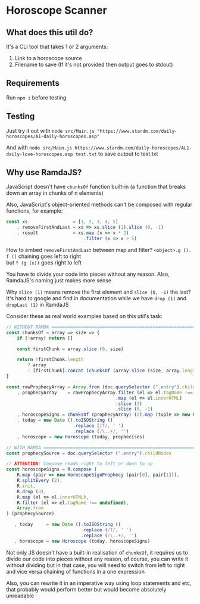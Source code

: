 # Horoscope Scanner

## What does this util do?

It's a CLI tool that takes 1 or 2 arguments:

1. Link to a horoscope source
2. Filename to save (If it's not provided then output goes to stdout)

## Requirements

Run `npm i` before testing

## Testing

Just try it out with `node src/Main.js "https://www.stardm.com/daily-horoscopes/A1-daily-horoscopes.asp"`

And with `node src/Main.js https://www.stardm.com/daily-horoscopes/AL1-daily-love-horoscopes.asp test.txt` to save output to test.txt

## Why use RamdaJS?

JavaScript doesn't have `chunksOf` function built-in (a function that breaks down an array in chunks of n elements)

Also, JavaScript's object-oriented methods can't be composed with regular functions, for example:

```javascript
const xs                 = [1, 2, 3, 4, 5]
    , removeFirstAndLast = xs => xs.slice (1).slice (0, -1)
    , result             = xs.map (x => x * 2)
                             .filter (x => x > 5)

```

How to embed `removeFirstAndLast` between map and filter? `<object>.g (). f ()` chaining goes left to right
<br>
but `f (g (x))` goes right to left

You have to divide your code into pieces without any reason. Also, RamdaJS's naming just makes more sense

Why `slice (1)` means remove the first element and `slice (0, -1)` the last? It's hard to google and find in documentation while we have `drop (1)` and `dropLast (1)` in RamdaJS

Consider these as real world examples based on this util's task:
```javascript
// WITHOUT RAMDA ===================================================================================================
const chunksOf = array => size => {
    if (!array) return []

    const firstChunk = array.slice (0, size)

    return !firstChunk.length
        ? array
        : [firstChunk].concat (chunksOf (array.slice (size, array.length)) (size)) 
}

const rawProphecyArray = Array.from (doc.querySelector (".entry").childNodes)
    , prophecyArray    = rawProphecyArray.filter (el => el.tagName !== undefined)
                                         .map (el => el.innerHTML)
                                         .slice (3)
                                         .slice (0, -1)
    , horoscopeSigns = chunksOf (prophecyArray) (2).map (tuple => new HoroscopeSignProphecy (tuple[0], tuple[1]))
    , today = new Date ().toISOString ()
                         .replace (/T/, ' ')
                         .replace (/\..+/, '')
    , horoscope = new Horoscope (today, prophecises)

// WITH RAMDA ======================================================================================================
const prophecySource = doc.querySelector (".entry").childNodes

// ATTENTION! Compose reads right to left or down to up
const horoscopeSigns = R.compose (
    R.map (pair => new HoroscopeSignProphecy (pair[0], pair[1])),
    R.splitEvery (2),
    R.init,
    R.drop (3),
    R.map (el => el.innerHTML),
    R.filter (el => el.tagName !== undefined),
    Array.from
) (prophecySource)

   , today     = new Date ().toISOString ()
                            .replace (/T/, ' ')
                            .replace (/\..+/, '')
   , horoscope = new Horoscope (today, horoscopeSigns)
```
Not only JS doesn't have a built-in realisation of `chunksOf`, it requires us to divide our code into pieces without any reason, of course, you can write it without dividing but in that case, you will need to switch from left to right and vice versa chaining of functions in a one expression

Also, you can rewrite it in an imperative way using loop statements and etc, that probably would perform better but would become absolutely unreadable
